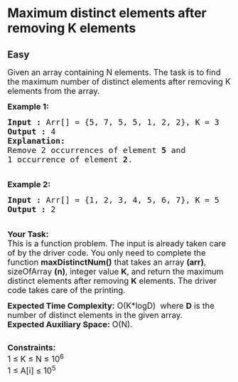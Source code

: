 # Maximum distinct elements after removing K elements
## Easy
<div class="problems_problem_content__Xm_eO"><p><span style="font-size:18px">Given an array containing N elements. The task is to find the maximum number of distinct elements after removing K elements from the array. </span></p>

<p><span style="font-size:18px"><strong>Example 1:</strong></span></p>

<pre><span style="font-size:18px"><strong>Input :</strong> Arr[] = {5, 7, 5, 5, 1, 2, 2}, K = 3
<strong>Output :</strong> 4
<strong>Explanation:</strong>
Remove 2 occurrences of element <strong>5</strong> and 
1 occurrence of element <strong>2</strong>.

</span></pre>

<p><span style="font-size:18px"><strong>Example 2:</strong></span></p>

<pre><span style="font-size:18px"><strong>Input :</strong> Arr[] = {1, 2, 3, 4, 5, 6, 7}, K = 5
<strong>Output :</strong> 2

</span></pre>

<p><span style="font-size:18px"><strong>Your Task:</strong><br>
This is a function problem. The input is already taken care of by the driver code. You only need to complete the function <strong>maxDistinctNum()</strong> that takes an array <strong>(arr)</strong>, sizeOfArray <strong>(n)</strong>, integer value <strong>K</strong>,&nbsp;and return the maximum distinct elements after removing <strong>K</strong> elements. The driver code takes care of the printing.</span></p>

<p><span style="font-size:18px"><strong>Expected Time Complexity:</strong>&nbsp;O(K*logD)&nbsp;&nbsp;where&nbsp;<strong>D</strong>&nbsp;is the number of distinct elements in the given array.<br>
<strong>Expected Auxiliary Space:</strong>&nbsp;O(N).</span><br>
&nbsp;</p>

<p><span style="font-size:18px"><strong>Constraints:</strong><br>
1&nbsp;≤ K ≤ N ≤ 10<sup>6</sup><br>
1&nbsp;≤ A[i] ≤ 10<sup>5</sup></span></p>

<p>&nbsp;</p>
</div>